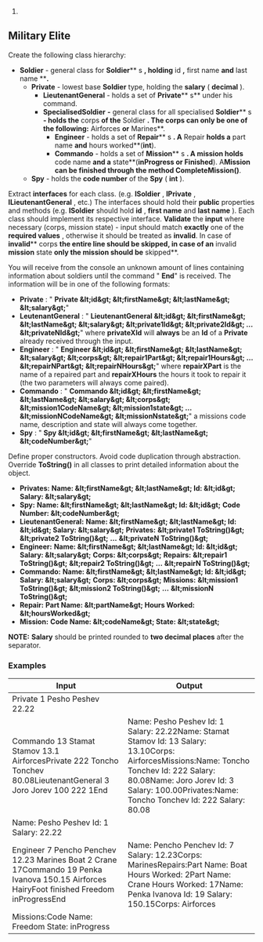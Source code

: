 1.
## Military Elite

Create the following class hierarchy:

- **Soldier** - general class for **Soldier**** s **, holding** id **,** first name **and** last name ****.**
  - **Private** - lowest base **Soldier** type, holding the **salary** ( **decimal** ).
    - **LieutenantGeneral** - holds a set of **Private**** s** under his command.
    - **SpecialisedSoldier**  **-** general class for all specialised **Soldier**** s **- holds the** corps **of the** Soldier **. The corps can only be one of the following:** Airforces **or** Marines**.
      - **Engineer** - holds a set of **Repair**** s **. A** Repair **holds a** part name **and** hours worked**(**int**).
      - **Commando** - holds a set of **Mission**** s **. A mission holds** code name **and a** state**(**inProgress **or** Finished**). A**Mission **can be finished through the method** CompleteMission()**.
  - **Spy** - holds the **code number** of the **Spy** ( **int** ).

Extract **interfaces** for each class. (e.g. **ISoldier** , **IPrivate** , **ILieutenantGeneral** , etc.) The interfaces should hold their **public** properties and methods (e.g. **ISoldier** should hold **id** , **first name** and **last name** ). Each class should implement its respective interface. **Validate** the **input** where necessary (corps, mission state) - input should match **exactly** one of the **required values** , otherwise it should be treated as **invalid**. In case of **invalid**** corps **the entire line should be skipped, in case of an** invalid ****mission**** state **only the mission should be** skipped**.

You will receive from the console an unknown amount of lines containing information about soldiers until the command &quot; **End**&quot; is received. The information will be in one of the following formats:

- **Private** : &quot; **Private \&lt;id\&gt; \&lt;firstName\&gt; \&lt;lastName\&gt; \&lt;salary\&gt;**&quot;
- **LeutenantGeneral** : &quot; **LieutenantGeneral \&lt;id\&gt; \&lt;firstName\&gt; \&lt;lastName\&gt; \&lt;salary\&gt; \&lt;private1Id\&gt; \&lt;private2Id\&gt; … \&lt;privateNId\&gt;**&quot; where **privateXId** will **always** be an **Id** of a **Private** already received through the input.
- **Engineer** : &quot; **Engineer \&lt;id\&gt; \&lt;firstName\&gt; \&lt;lastName\&gt; \&lt;salary\&gt; \&lt;corps\&gt; \&lt;repair1Part\&gt; \&lt;repair1Hours\&gt; … \&lt;repairNPart\&gt; \&lt;repairNHours\&gt;**&quot; where **repairXPart** is the name of a repaired part and **repairXHours** the hours it took to repair it (the two parameters will always come paired).
- **Commando** : &quot; **Commando \&lt;id\&gt; \&lt;firstName\&gt; \&lt;lastName\&gt; \&lt;salary\&gt; \&lt;corps\&gt; \&lt;mission1CodeName\&gt; \&lt;mission1state\&gt; … \&lt;missionNCodeName\&gt; \&lt;missionNstate\&gt;**&quot; a missions code name, description and state will always come together.
- **Spy** : &quot; **Spy \&lt;id\&gt; \&lt;firstName\&gt; \&lt;lastName\&gt; \&lt;codeNumber\&gt;**&quot;

Define proper constructors. Avoid code duplication through abstraction. Override **ToString()** in all classes to print detailed information about the object.

- **Privates:**
**Name: \&lt;firstName\&gt; \&lt;lastName\&gt; Id: \&lt;id\&gt; Salary: \&lt;salary\&gt;**
- **Spy:**
**Name: \&lt;firstName\&gt; \&lt;lastName\&gt; Id: \&lt;id\&gt;**
**Code Number: \&lt;codeNumber\&gt;**
- **LieutenantGeneral:**
**Name: \&lt;firstName\&gt; \&lt;lastName\&gt; Id: \&lt;id\&gt; Salary: \&lt;salary\&gt;**
**Privates:**
**\&lt;private1 ToString()\&gt;**
**\&lt;private2 ToString()\&gt;**
**…**
**\&lt;privateN ToString()\&gt;**
- **Engineer:**
**Name: \&lt;firstName\&gt; \&lt;lastName\&gt; Id: \&lt;id\&gt; Salary: \&lt;salary\&gt;**
**Corps: \&lt;corps\&gt;**
**Repairs:**
**\&lt;repair1 ToString()\&gt;**
**\&lt;repair2 ToString()\&gt;**
**…**
**\&lt;repairN ToString()\&gt;**
- **Commando:**
**Name: \&lt;firstName\&gt; \&lt;lastName\&gt; Id: \&lt;id\&gt; Salary: \&lt;salary\&gt;**
**Corps: \&lt;corps\&gt;**
**Missions:**
**\&lt;mission1 ToString()\&gt;**
**\&lt;mission2 ToString()\&gt;**
**…**
**\&lt;missionN ToString()\&gt;**
- **Repair:**
**Part Name: \&lt;partName\&gt; Hours Worked: \&lt;hoursWorked\&gt;**
- **Mission:**
**Code Name: \&lt;codeName\&gt; State: \&lt;state\&gt;**

**NOTE:**  **Salary** should be printed rounded to **two decimal places** after the separator.

### Examples

| **Input** | **Output** |
| --- | --- |
| Private 1 Pesho Peshev 22.22
Commando 13 Stamat Stamov 13.1 AirforcesPrivate 222 Toncho Tonchev 80.08LieutenantGeneral 3 Joro Jorev 100 222 1End | Name: Pesho Peshev Id: 1 Salary: 22.22Name: Stamat Stamov Id: 13 Salary: 13.10Corps: AirforcesMissions:Name: Toncho Tonchev Id: 222 Salary: 80.08Name: Joro Jorev Id: 3 Salary: 100.00Privates:Name: Toncho Tonchev Id: 222 Salary: 80.08
Name: Pesho Peshev Id: 1 Salary: 22.22 |
| Engineer 7 Pencho Penchev 12.23 Marines Boat 2 Crane 17Commando 19 Penka Ivanova 150.15 Airforces HairyFoot finished Freedom inProgressEnd | Name: Pencho Penchev Id: 7 Salary: 12.23Corps: MarinesRepairs:Part Name: Boat Hours Worked: 2Part Name: Crane Hours Worked: 17Name: Penka Ivanova Id: 19 Salary: 150.15Corps: Airforces
Missions:Code Name: Freedom State: inProgress |


